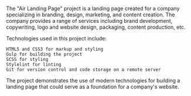The "Air Landing Page" project is a landing page created for a company specializing in branding, design, marketing, and content creation. The company provides a range of services including brand development, copywriting, logo and website design, packaging, content production, etc.

Technologies used in this project include:

    HTML5 and CSS3 for markup and styling
    Gulp for building the project
    SCSS for styling
    Stylelint for linting
    Git for version control and code storage on a remote server

The project demonstrates the use of modern technologies for building a landing page that could serve as a foundation for a company's website.
